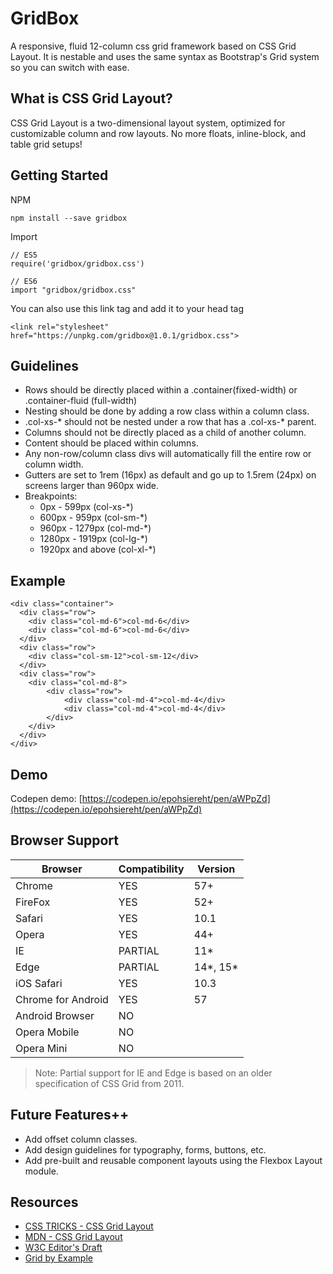GridBox
===========
A responsive, fluid 12-column css grid framework based on CSS Grid Layout. It is nestable and uses the same syntax as Bootstrap's Grid system so you can switch with ease. 

## What is CSS Grid Layout?
CSS Grid Layout is a two-dimensional layout system, optimized for customizable column and row layouts. No more floats, inline-block, and table grid setups!

## Getting Started
NPM
```$xslt
npm install --save gridbox
```
Import
```$xslt
// ES5
require('gridbox/gridbox.css')

// ES6
import "gridbox/gridbox.css"
```

You can also use this link tag and add it to your head tag
```$xslt
<link rel="stylesheet" href="https://unpkg.com/gridbox@1.0.1/gridbox.css">
```

## Guidelines
- Rows should be directly placed within a .container(fixed-width) or .container-fluid (full-width)
- Nesting should be done by adding a row class within a column class.
- .col-xs-* should not be nested under a row that has a .col-xs-* parent.
- Columns should not be directly placed as a child of another column.
- Content should be placed within columns.
- Any non-row/column class divs will automatically fill the entire row or column width.
- Gutters are set to 1rem (16px) as default and go up to 1.5rem (24px) on screens larger than 960px wide.
- Breakpoints: 
    - 0px - 599px (col-xs-\*)
    - 600px - 959px (col-sm-\*)
    - 960px - 1279px (col-md-\*)
    - 1280px - 1919px (col-lg-\*)
    - 1920px and above (col-xl-\*)

## Example

```
<div class="container">
  <div class="row">
    <div class="col-md-6">col-md-6</div>
    <div class="col-md-6">col-md-6</div>
  </div>
  <div class="row">
    <div class="col-sm-12">col-sm-12</div>
  </div>
  <div class="row">
    <div class="col-md-8">
        <div class="row">
            <div class="col-md-4">col-md-4</div>
            <div class="col-md-4">col-md-4</div>
        </div>
    </div>
  </div>
</div>
```

## Demo
Codepen demo: [https://codepen.io/epohsiereht/pen/aWPpZd](https://codepen.io/epohsiereht/pen/aWPpZd)

## Browser Support
| Browser             | Compatibility           | Version  |
| ------------------- |-------------------------| ------- |
| Chrome              | YES                     | 57+  |
| FireFox             | YES                     | 52+  |
| Safari              | YES                     | 10.1 |
| Opera               | YES                     | 44+  |
| IE                  | PARTIAL                 | 11* |
| Edge                | PARTIAL                 | 14*, 15* |
| iOS Safari          | YES                     | 10.3 |
| Chrome for Android  | YES                     | 57  |
| Android Browser     | NO                      |  |
| Opera Mobile        | NO                      |  |
| Opera Mini          | NO                      |  |
> Note: Partial support for IE and Edge is based on an older specification of CSS Grid from 2011. 

## Future Features++
- Add offset column classes.
- Add design guidelines for typography, forms, buttons, etc.
- Add pre-built and reusable component layouts using the Flexbox Layout module.

## Resources
- [CSS TRICKS - CSS Grid Layout](https://css-tricks.com/snippets/css/complete-guide-grid)
- [MDN - CSS Grid Layout](https://developer.mozilla.org/en-US/docs/Web/CSS/CSS_Grid_Layout)
- [W3C Editor's Draft](https://drafts.csswg.org/css-grid)
- [Grid by Example](https://gridbyexample.com/)